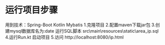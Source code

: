 # 运行项目步骤
用到技术：Spring-Boot  Kotlin   Mybatis
1.克隆项目
2.配置maven下载jar包
3.创建mysql数据库名为:date  运行SQL脚本 src\main\resources\static\area_ip.sql
4.运行Run.kt 启动项目
5.访问 http://localhost:8080/ip.html

